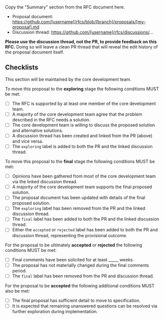 Copy the "Summary" section from the RFC document here.

- Proposal document: https://github.com/[username]/rfcs/blob/[branch]/proposals/[my-proposal].md
- Discussion thread: https://github.com/[username]/rfcs/discussions/...

**Please use the discussion thread, not the PR, to provide feedback on this RFC.** Doing so will leave a clean PR thread that will reveal the edit history of the proposal document itself.

## Checklists

This section will be maintained by the core development team.

To move this proposal to the **exploring** stage the following conditions MUST be met:

- [ ] The RFC is supported by at least one member of the core development team.
- [ ] A majority of the core development team agree that the problem described in the RFC needs a solution.
- [ ] The core development team is willing to discuss the proposed solution and alternative solutions.
- [ ] A discussion thread has been created and linked from the PR (above) and vice versa.
- [ ] The `exploring` label is added to both the PR and the linked discussion thread.

To move this proposal to the **final** stage the following conditions MUST be met:

- [ ] Opinions have been gathered from most of the core development team via the linked discussion thread.
- [ ] A majority of the core development team supports the final proposed solution.
- [ ] The proposal document has been updated with details of the final proposed solution.
- [ ] The `exploring` label has been removed from the PR and the linked discussion thread.
- [ ] The `final` label has been added to both the PR and the linked discussion thread.
- [ ] Either the `accepted` or `rejected` label has been added to both the PR and discussion thread, representing the provisional outcome.

For the proposal to be ultimately **accepted** or **rejected** the following conditions MUST be met:

- [ ] Final comments have been solicited for at least _____ weeks.
- [ ] The proposal has not materially changed during the final comments period.
- [ ] The `final` label has been removed from the PR and discussion thread.

For the proposal to be **accepted** the following additional conditions MUST also be met:

- [ ] The final proposal has sufficient detail to move to specification.
- [ ] It is expected that remaining unanswered questions can be resolved via further exploration during implementation.
